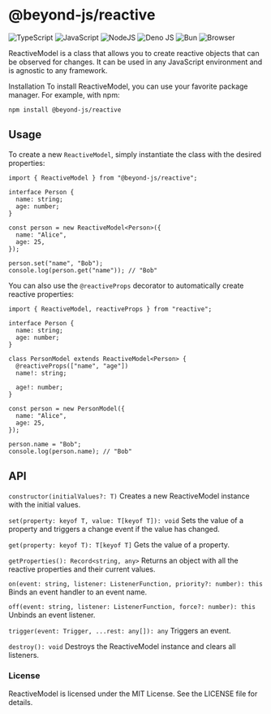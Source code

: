 # @beyond-js/reactive

![TypeScript](https://img.shields.io/badge/typescript-%23007ACC.svg?style=for-the-badge&logo=typescript&logoColor=white)
![JavaScript](https://img.shields.io/badge/javascript-%23323330.svg?style=for-the-badge&logo=javascript&logoColor=%23F7DF1E)
![NodeJS](https://img.shields.io/badge/node.js-6DA55F?style=for-the-badge&logo=node.js&logoColor=white)
![Deno JS](https://img.shields.io/badge/deno%20js-000000?style=for-the-badge&logo=deno&logoColor=white)
![Bun](https://img.shields.io/badge/Bun-%23000000.svg?style=for-the-badge&logo=bun&logoColor=white)
![Browser](https://img.shields.io/badge/Browser-4285F4?style=for-the-badge&logo=GoogleChrome&logoColor=white)

ReactiveModel is a class that allows you to create reactive objects that can be observed for changes. It can be used in any JavaScript environment and is agnostic to any framework.



Installation
To install ReactiveModel, you can use your favorite package manager. For example, with npm:

```
npm install @beyond-js/reactive
```

## Usage

To create a new `ReactiveModel`, simply instantiate the class with the desired properties:

```
import { ReactiveModel } from "@beyond-js/reactive";

interface Person {
  name: string;
  age: number;
}

const person = new ReactiveModel<Person>({
  name: "Alice",
  age: 25,
});

person.set("name", "Bob");
console.log(person.get("name")); // "Bob"
```
You can also use the `@reactiveProps` decorator to automatically create reactive properties:

```
import { ReactiveModel, reactiveProps } from "reactive";

interface Person {
  name: string;
  age: number;
}

class PersonModel extends ReactiveModel<Person> {
  @reactiveProps(["name", "age"])
  name!: string;

  age!: number;
}

const person = new PersonModel({
  name: "Alice",
  age: 25,
});

person.name = "Bob";
console.log(person.name); // "Bob"
```




## API

`constructor(initialValues?: T)`
Creates a new ReactiveModel instance with the initial values.

`set(property: keyof T, value: T[keyof T]): void`
Sets the value of a property and triggers a change event if the value has changed.

`get(property: keyof T): T[keyof T]`
Gets the value of a property.

`getProperties(): Record<string, any>`
Returns an object with all the reactive properties and their current values.

`on(event: string, listener: ListenerFunction, priority?: number): this`
Binds an event handler to an event name.

`off(event: string, listener: ListenerFunction, force?: number): this`
Unbinds an event listener.

`trigger(event: Trigger, ...rest: any[]): any`
Triggers an event.

`destroy(): void`
Destroys the ReactiveModel instance and clears all listeners.

### License
ReactiveModel is licensed under the MIT License. See the LICENSE file for details.